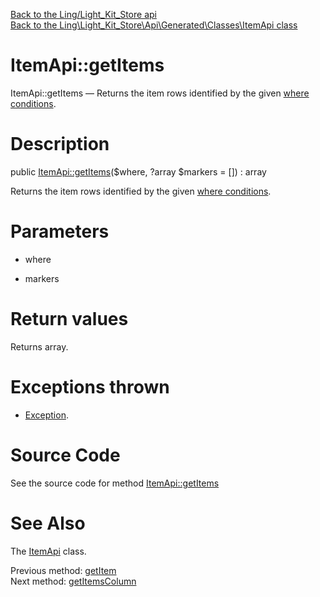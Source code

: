 [Back to the Ling/Light_Kit_Store api](https://github.com/lingtalfi/Light_Kit_Store/blob/master/doc/api/Ling/Light_Kit_Store.md)<br>
[Back to the Ling\Light_Kit_Store\Api\Generated\Classes\ItemApi class](https://github.com/lingtalfi/Light_Kit_Store/blob/master/doc/api/Ling/Light_Kit_Store/Api/Generated/Classes/ItemApi.md)


ItemApi::getItems
================



ItemApi::getItems — Returns the item rows identified by the given [where conditions](https://github.com/lingtalfi/SimplePdoWrapper#the-where-conditions).




Description
================


public [ItemApi::getItems](https://github.com/lingtalfi/Light_Kit_Store/blob/master/doc/api/Ling/Light_Kit_Store/Api/Generated/Classes/ItemApi/getItems.md)($where, ?array $markers = []) : array




Returns the item rows identified by the given [where conditions](https://github.com/lingtalfi/SimplePdoWrapper#the-where-conditions).




Parameters
================


- where

    

- markers

    


Return values
================

Returns array.


Exceptions thrown
================

- [Exception](http://php.net/manual/en/class.exception.php).&nbsp;







Source Code
===========
See the source code for method [ItemApi::getItems](https://github.com/lingtalfi/Light_Kit_Store/blob/master/Api/Generated/Classes/ItemApi.php#L233-L238)


See Also
================

The [ItemApi](https://github.com/lingtalfi/Light_Kit_Store/blob/master/doc/api/Ling/Light_Kit_Store/Api/Generated/Classes/ItemApi.md) class.

Previous method: [getItem](https://github.com/lingtalfi/Light_Kit_Store/blob/master/doc/api/Ling/Light_Kit_Store/Api/Generated/Classes/ItemApi/getItem.md)<br>Next method: [getItemsColumn](https://github.com/lingtalfi/Light_Kit_Store/blob/master/doc/api/Ling/Light_Kit_Store/Api/Generated/Classes/ItemApi/getItemsColumn.md)<br>

